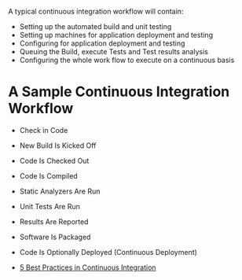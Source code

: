 A typical continuous integration workflow will contain:
* Setting up the automated build and unit testing
* Setting up machines for application deployment and testing
* Configuring for application deployment and testing
* Queuing the Build, execute Tests and Test results analysis
* Configuring the whole work flow to execute on a continuous basis


# A Sample Continuous Integration Workflow
* Check in Code
* New Build Is Kicked Off
* Code Is Checked Out
* Code Is Compiled
* Static Analyzers Are Run
* Unit Tests Are Run
* Results Are Reported
* Software Is Packaged
* Code Is Optionally Deployed (Continuous Deployment)


* [5 Best Practices in Continuous Integration](http://www.cigniti.com/blog/continuous-integration-5-best-practices-best-tools-benefits/)
